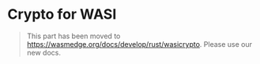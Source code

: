 # Crypto for WASI

> This part has been moved to  <https://wasmedge.org/docs/develop/rust/wasicrypto>. Please use our new docs.
